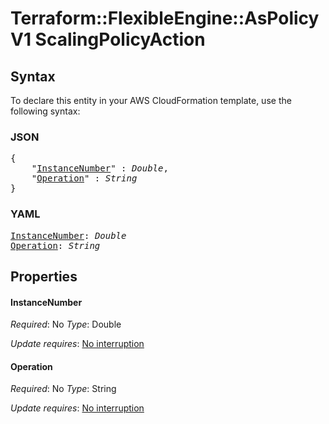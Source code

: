 # Terraform::FlexibleEngine::AsPolicyV1 ScalingPolicyAction

## Syntax

To declare this entity in your AWS CloudFormation template, use the following syntax:

### JSON

<pre>
{
    "<a href="#instancenumber" title="InstanceNumber">InstanceNumber</a>" : <i>Double</i>,
    "<a href="#operation" title="Operation">Operation</a>" : <i>String</i>
}
</pre>

### YAML

<pre>
<a href="#instancenumber" title="InstanceNumber">InstanceNumber</a>: <i>Double</i>
<a href="#operation" title="Operation">Operation</a>: <i>String</i>
</pre>

## Properties

#### InstanceNumber

_Required_: No
_Type_: Double

_Update requires_: [No interruption](https://docs.aws.amazon.com/AWSCloudFormation/latest/UserGuide/using-cfn-updating-stacks-update-behaviors.html#update-no-interrupt)

#### Operation

_Required_: No
_Type_: String

_Update requires_: [No interruption](https://docs.aws.amazon.com/AWSCloudFormation/latest/UserGuide/using-cfn-updating-stacks-update-behaviors.html#update-no-interrupt)

